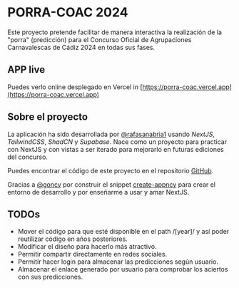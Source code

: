 # PORRA-COAC 2024

Este proyecto pretende facilitar de manera interactiva la realización de la "porra" (predicción) para el Concurso Oficial de Agrupaciones Carnavalescas de Cádiz 2024 en todas sus fases.


## APP live

Puedes verlo online desplegado en Vercel in [https://porra-coac.vercel.app](https://porra-coac.vercel.app)


## Sobre el proyecto

La aplicación ha sido desarrollada por [@rafasanabria1](https://github.com/rafasanabria1) usando *NextJS*, *TailwindCSS*, *ShadCN* y *Supabase*. Nace como un proyecto para practicar con NextJS y con vistas a ser iterado para mejorarlo en futuras ediciones del concurso.

Puedes encontrar el código de este proyecto en el repositorio [GitHub](https://github.com/rafasanabria1/porra-coac).

Gracias a [@goncy](https://github.com/goncy) por construir el snippet [create-appncy](https://github.com/goncy/create-appncy) para crear el entorno de desarrollo y por enseñarme a usar y amar NextJS.


## TODOs
- Mover el código para que esté disponible en el path /\[year\]/ y así poder reutilizar código en años posteriores.
- Modificar el diseño para hacerlo más atractivo.
- Permitir compartir directamente en redes sociales.
- Permitir hacer login para almacenar las predicciones según usuario.
- Almacenar el enlace generado por usuario para comprobar los aciertos con sus predicciones.